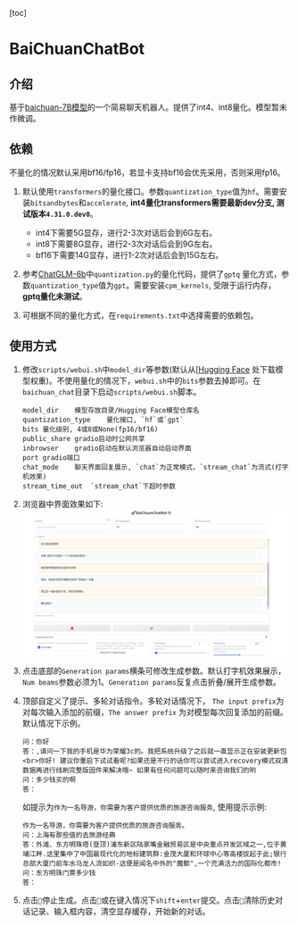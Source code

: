 [toc]

# BaiChuanChatBot

## 介绍

基于[baichuan-7B模型](https://github.com/baichuan-inc/baichuan-7B)的一个简易聊天机器人。提供了int4、int8量化。模型暂未作微调。

## 依赖

不量化的情况默认采用bf16/fp16，若显卡支持bf16会优先采用，否则采用fp16。

1. 默认使用`transformers`的量化接口。参数`quantization_type`值为`hf`。需要安装`bitsandbytes`和`accelerate`, **int4量化transformers需要最新dev分支,
   测试版本`4.31.0.dev0`**。
    - int4下需要5G显存，进行2-3次对话后会到6G左右。
    - int8下需要8G显存，进行2-3次对话后会到9G左右。
    - bf16下需要14G显存，进行1-2次对话后会到15G左右。
   
2. 参考[ChatGLM-6b](https://huggingface.co/THUDM/chatglm-6b/tree/main)中`quantization.py`的量化代码，提供了`gptq`
   量化方式，参数`quantization_type`值为`gpt`。需要安装`cpm_kernels`, 受限于运行内存，**gptq量化未测试**。

3. 可根据不同的量化方式，在`requirements.txt`中选择需要的依赖包。

## 使用方式

1. 修改`scripts/webui.sh`中`model_dir`等参数(默认从[[Hugging Face](https://huggingface.co/baichuan-inc/baichuan-7B)
   处下载模型权重)。不使用量化的情况下，`webui.sh`中的`bits`参数去掉即可。在`baichuan_chat`目录下启动`scripts/webui.sh`脚本。

   ```
   model_dir	模型存放目录/Hugging Face模型仓库名
   quantization_type	量化接口, `hf`或`gpt`
   bits	量化级别, 4或8或None(fp16/bf16)
   public_share	gradio启动时公网共享
   inbrowser	gradio启动在默认浏览器自动启动界面
   port	gradio端口
   chat_mode	聊天界面回复展示, `chat`为正常模式，`stream_chat`为流式(打字机效果)
   stream_time_out	`stream_chat`下超时参数
   ```
   
2. 浏览器中界面效果如下:
   ![](images/ui_view.png)

3. 点击底部的`Generation params`横条可修改生成参数。默认打字机效果展示，`Num beams`参数必须为1。`Generation params`反复点击折叠/展开生成参数。

4. 顶部自定义了提示、多轮对话指令。多轮对话情况下， `The input prefix`为对每次输入添加的前缀，`The answer prefix`
   为对模型每次回复添加的前缀。默认情况下示例。

   ```
   问：你好
   答：,请问一下我的手机是华为荣耀3c的。我把系统升级了之后就一直显示正在安装更新包<br>你好! 建议你重启下试试看呢?如果还是不行的话你可以尝试进入recovery模式双清数据再进行线刷完整版固件来解决哦~ 如果有任何问题可以随时来咨询我们的哟
   问：多少钱买的啊
   答：
   ```

   如提示为`作为一名导游，你需要为客户提供优质的旅游咨询服务`, 使用提示示例:

   ```
   作为一名导游，你需要为客户提供优质的旅游咨询服务。
   问：上海有那些值的去旅游经典
   答：外滩、东方明珠塔(登顶)浦东新区陆家嘴金融贸易区是中央重点开发区域之一,位于黄埔江畔.这里集中了中国最现代化的地标建筑群:金茂大厦和环球中心等高楼拔起于此;银行总部大厦门前车水马龙人流如织-这便是闻名中外的"魔都",一个充满活力的国际化都市!
   问：东方明珠门票多少钱
   答：
   ```

5. 点击`🛑`停止生成。点击`🚀`或在键入情况下`shift`+`enter`提交。点击`🧹`清除历史对话记录、输入框内容，清空显存缓存，开始新的对话。

   